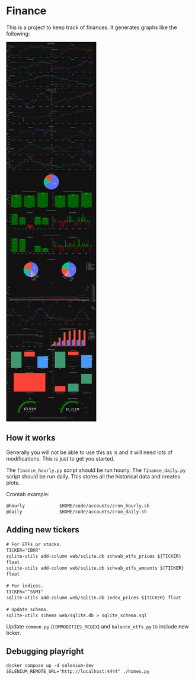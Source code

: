 # Finance

This is a project to keep track of finances. It generates graphs like the following:

![Screenshot](examples/screenshot.jpeg)

## How it works

Generally you will not be able to use this as is and it will need lots of modifications. This
is just to get you started.

The `finance_hourly.py` script should be run hourly. The `finance_daily.py` script should be run daily.
This stores all the historical data and creates plots.

Crontab example:

```shell
@hourly             $HOME/code/accounts/cron_hourly.sh
@daily              $HOME/code/accounts/cron_daily.sh
```

## Adding new tickers

```shell
# For ETFs or stocks.
TICKER="IBKR"
sqlite-utils add-column web/sqlite.db schwab_etfs_prices ${TICKER} float
sqlite-utils add-column web/sqlite.db schwab_etfs_amounts ${TICKER} float

# For indices.
TICKER="^SSMI"
sqlite-utils add-column web/sqlite.db index_prices ${TICKER} float

# Update schema.
sqlite-utils schema web/sqlite.db > sqlite_schema.sql
```

Update `common.py` (`COMMODITIES_REGEX`) and `balance_etfs.py` to include new ticker.

## Debugging playright

```shell
docker compose up -d selenium-dev
SELENIUM_REMOTE_URL="http://localhost:4444" ./homes.py
```